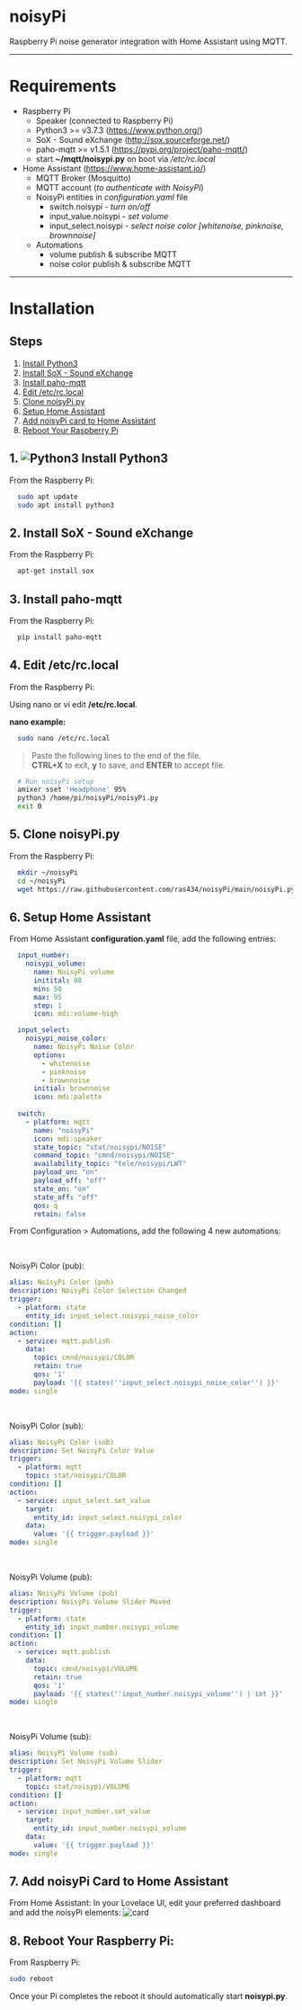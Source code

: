 # noisyPi
Raspberry Pi noise generator integration with Home Assistant using MQTT.

---
# Requirements
+ Raspberry Pi
  + Speaker (connected to Raspberry Pi)
  + Python3 >= v3.7.3 (https://www.python.org/)
  + SoX - Sound eXchange (http://sox.sourceforge.net/)
  + paho-mqtt >= v1.5.1 (https://pypi.org/project/paho-mqtt/)
  + start **~/mqtt/noisypi.py** on boot via _/etc/rc.local_
+ Home Assistant (https://www.home-assistant.io/)
  + MQTT Broker (Mosquitto)
  + MQTT account (_to authenticate with NoisyPi_)
  + NoisyPi entities in _configuration.yaml_ file
    + switch.noisypi - _turn on/off_
    + input_value.noisypi - _set volume_
    + input_select.noisypi - _select noise color [whitenoise, pinknoise, brownnoise]_
  + Automations
    + volume publish & subscribe MQTT
    + noise color publish & subscribe MQTT

---
# Installation

## Steps


1. [Install Python3](https://github.com/ras434/noisyPi/tree/master#1--install-python3)
2. [Install SoX - Sound eXchange](https://github.com/ras434/noisyPi/tree/master#2-install-sox---sound-exchange)
3. [Install paho-mqtt](https://github.com/ras434/noisyPi/tree/master#3-install-paho-mqtt)
4. [Edit /etc/rc.local](https://github.com/ras434/noisyPi/tree/master#4-edit-etcrclocal)
5. [Clone noisyPi.py](https://github.com/ras434/noisyPi/tree/master#5-clone-noisypipy)
6. [Setup Home Assistant](https://github.com/ras434/noisyPi/tree/master#6-setup-home-assistant)
7. [Add noisyPi card to Home Assistant](https://github.com/ras434/noisyPi/tree/master#7-add-noisypi-card-to-home-assistant)
8. [Reboot Your Raspberry Pi](https://github.com/ras434/noisyPi/tree/master#8-reboot-your-raspberry-pi)

## 1. ![Python3](https://docs.python.org/3/_static/py.png) Install Python3
From the Raspberry Pi:
```sh
  sudo apt update
  sudo apt install python3
```

## 2. Install SoX - Sound eXchange
From the Raspberry Pi:

```sh
  apt-get install sox
```

## 3. Install paho-mqtt
From the Raspberry Pi:

```sh
  pip install paho-mqtt
```

## 4. Edit /etc/rc.local
From the Raspberry Pi:

Using nano or vi edit **/etc/rc.local**.

**nano example:**

```sh
  sudo nano /etc/rc.local
```

> Paste the following lines to the end of the file.  
> **CTRL+X** to exit, **y** to save, and **ENTER** to accept file.

```sh
  # Run noisyPi setup
  amixer sset 'Headphone' 95%
  python3 /home/pi/noisyPi/noisyPi.py
  exit 0
```

## 5. Clone noisyPi.py
From the Raspberry Pi:

```sh
  mkdir ~/noisyPi
  cd ~/noisyPi
  wget https://raw.githubusercontent.com/ras434/noisyPi/main/noisyPi.py
```

## 6. Setup Home Assistant
From Home Assistant **configuration.yaml** file, add the following entries:

```yaml
  input_number:
    noisypi_volume:
      name: NoisyPi volume
      initital: 80
      min: 50
      max: 95
      step: 1
      icon: mdi:volume-high

  input_select:
    noisypi_noise_color:
      name: NoisyPi Noise Color
      options:
        - whitenoise
        - pinknoise
        - brownnoise
      initial: brownnoise
      icon: mdi:palette
  
  switch:
    - platform: mqtt
      name: "noisyPi"
      icon: mdi:speaker
      state_topic: "stat/noisypi/NOISE"
      command_topic: "cmnd/noisypi/NOISE"
      availability_topic: "tele/noisypi/LWT"
      payload_on: "on"
      payload_off: "off"
      state_on: "on"
      state_off: "off"
      qos: q
      retain: false
```
From Configuration > Automations, add the following 4 new automations:

<br>

NoisyPi Color (pub):
```yaml
alias: NoisyPi Color (pub)
description: NoisyPi Color Selection Changed
trigger:
  - platform: state
    entity_id: input_select.noisypi_noise_color
condition: []
action:
  - service: mqtt.publish
    data:
      topic: cmnd/noisypi/COLOR
      retain: true
      qos: '1'
      payload: '{{ states(''input_select.noisypi_noise_color'') }}'
mode: single
```

<br>

NoisyPi Color (sub):
```yaml
alias: NoisyPi Color (sub)
description: Set NoisyPi Color Value
trigger:
  - platform: mqtt
    topic: stat/noisypi/COLOR
condition: []
action:
  - service: input_select.set_value
    target:
      entity_id: input_select.noisypi_color
    data:
      value: '{{ trigger.payload }}'
mode: single
```

<br>

NoisyPi Volume (pub):
```yaml
alias: NoisyPi Volume (pub)
description: NoisyPi Volume Slider Moved
trigger:
  - platform: state
    entity_id: input_number.noisypi_volume
condition: []
action:
  - service: mqtt.publish
    data:
      topic: cmnd/noisypi/VOLUME
      retain: true
      qos: '1'
      payload: '{{ states(''input_number.noisypi_volume'') | int }}'
mode: single
```

<br>

NoisyPi Volume (sub):
```yaml
alias: NoisyPi Volume (sub)
description: Set NoisyPi Volume Slider
trigger:
  - platform: mqtt
    topic: stat/noisypi/VOLUME
condition: []
action:
  - service: input_number.set_value
    target:
      entity_id: input_number.noisypi_volume
    data:
      value: '{{ trigger.payload }}'
mode: single
```

## 7. Add noisyPi Card to Home Assistant
From Home Assistant:
In your Lovelace UI, edit your preferred dashboard and add the noisyPi elements:
![card](./images/noisyPi_HA_card.png)


## 8. Reboot Your Raspberry Pi:
From Raspberry Pi:

```sh
sudo reboot
```

Once your Pi completes the reboot it should automatically start **noisypi.py**.
